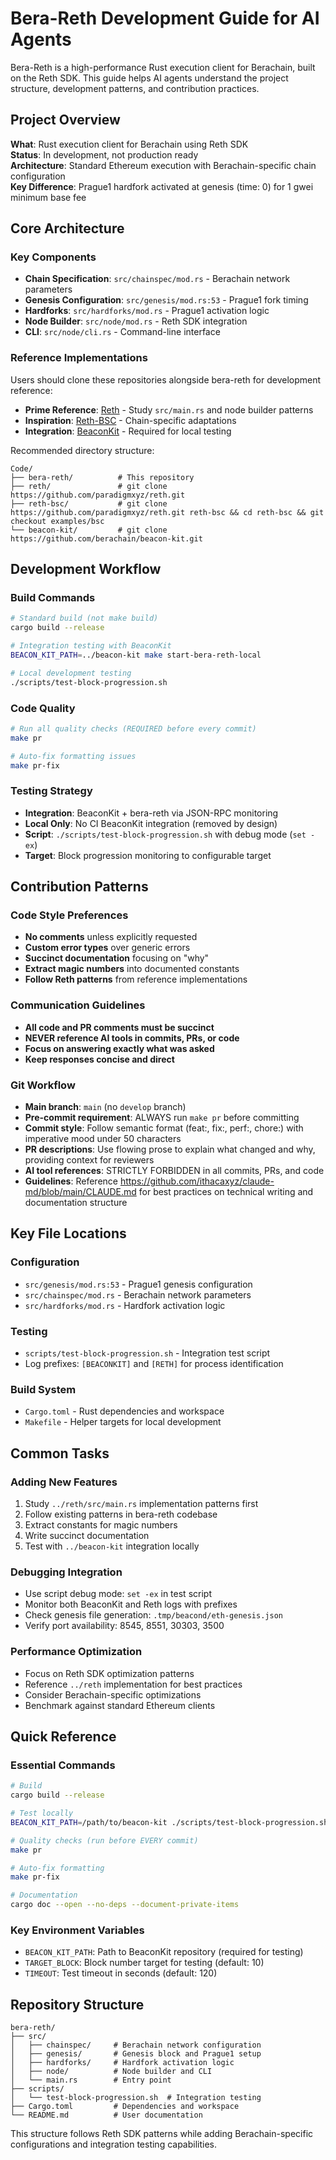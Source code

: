 # Bera-Reth Development Guide for AI Agents

Bera-Reth is a high-performance Rust execution client for Berachain, built on the Reth SDK. This guide helps AI agents understand the project structure, development patterns, and contribution practices.

## Project Overview

**What**: Rust execution client for Berachain using Reth SDK  
**Status**: In development, not production ready  
**Architecture**: Standard Ethereum execution with Berachain-specific chain configuration  
**Key Difference**: Prague1 hardfork activated at genesis (time: 0) for 1 gwei minimum base fee

## Core Architecture

### Key Components
- **Chain Specification**: `src/chainspec/mod.rs` - Berachain network parameters
- **Genesis Configuration**: `src/genesis/mod.rs:53` - Prague1 fork timing
- **Hardforks**: `src/hardforks/mod.rs` - Prague1 activation logic
- **Node Builder**: `src/node/mod.rs` - Reth SDK integration
- **CLI**: `src/node/cli.rs` - Command-line interface

### Reference Implementations
Users should clone these repositories alongside bera-reth for development reference:

- **Prime Reference**: [Reth](https://github.com/paradigmxyz/reth) - Study `src/main.rs` and node builder patterns
- **Inspiration**: [Reth-BSC](https://github.com/paradigmxyz/reth/tree/main/examples/bsc) - Chain-specific adaptations  
- **Integration**: [BeaconKit](https://github.com/berachain/beacon-kit) - Required for local testing

Recommended directory structure:
```
Code/
├── bera-reth/          # This repository
├── reth/               # git clone https://github.com/paradigmxyz/reth.git
├── reth-bsc/           # git clone https://github.com/paradigmxyz/reth.git reth-bsc && cd reth-bsc && git checkout examples/bsc
└── beacon-kit/         # git clone https://github.com/berachain/beacon-kit.git
```

## Development Workflow

### Build Commands
```bash
# Standard build (not make build)
cargo build --release

# Integration testing with BeaconKit
BEACON_KIT_PATH=../beacon-kit make start-bera-reth-local

# Local development testing
./scripts/test-block-progression.sh
```

### Code Quality
```bash
# Run all quality checks (REQUIRED before every commit)
make pr

# Auto-fix formatting issues
make pr-fix
```

### Testing Strategy
- **Integration**: BeaconKit + bera-reth via JSON-RPC monitoring
- **Local Only**: No CI BeaconKit integration (removed by design)
- **Script**: `./scripts/test-block-progression.sh` with debug mode (`set -ex`)
- **Target**: Block progression monitoring to configurable target

## Contribution Patterns

### Code Style Preferences
- **No comments** unless explicitly requested
- **Custom error types** over generic errors
- **Succinct documentation** focusing on "why"
- **Extract magic numbers** into documented constants
- **Follow Reth patterns** from reference implementations

### Communication Guidelines
- **All code and PR comments must be succinct**
- **NEVER reference AI tools in commits, PRs, or code**
- **Focus on answering exactly what was asked**
- **Keep responses concise and direct**

### Git Workflow
- **Main branch**: `main` (no `develop` branch)
- **Pre-commit requirement**: ALWAYS run `make pr` before committing
- **Commit style**: Follow semantic format (feat:, fix:, perf:, chore:) with imperative mood under 50 characters
- **PR descriptions**: Use flowing prose to explain what changed and why, providing context for reviewers
- **AI tool references**: STRICTLY FORBIDDEN in all commits, PRs, and code
- **Guidelines**: Reference https://github.com/ithacaxyz/claude-md/blob/main/CLAUDE.md for best practices on technical writing and documentation structure

## Key File Locations

### Configuration
- `src/genesis/mod.rs:53` - Prague1 genesis configuration
- `src/chainspec/mod.rs` - Berachain network parameters
- `src/hardforks/mod.rs` - Hardfork activation logic

### Testing
- `scripts/test-block-progression.sh` - Integration test script
- Log prefixes: `[BEACONKIT]` and `[RETH]` for process identification

### Build System
- `Cargo.toml` - Rust dependencies and workspace
- `Makefile` - Helper targets for local development

## Common Tasks

### Adding New Features
1. Study `../reth/src/main.rs` implementation patterns first
2. Follow existing patterns in bera-reth codebase
3. Extract constants for magic numbers
4. Write succinct documentation
5. Test with `../beacon-kit` integration locally

### Debugging Integration
- Use script debug mode: `set -ex` in test script
- Monitor both BeaconKit and Reth logs with prefixes
- Check genesis file generation: `.tmp/beacond/eth-genesis.json`
- Verify port availability: 8545, 8551, 30303, 3500

### Performance Optimization
- Focus on Reth SDK optimization patterns
- Reference `../reth` implementation for best practices
- Consider Berachain-specific optimizations
- Benchmark against standard Ethereum clients

## Quick Reference

### Essential Commands
```bash
# Build
cargo build --release

# Test locally
BEACON_KIT_PATH=/path/to/beacon-kit ./scripts/test-block-progression.sh

# Quality checks (run before EVERY commit)
make pr

# Auto-fix formatting
make pr-fix

# Documentation
cargo doc --open --no-deps --document-private-items
```

### Key Environment Variables
- `BEACON_KIT_PATH`: Path to BeaconKit repository (required for testing)
- `TARGET_BLOCK`: Block number target for testing (default: 10)
- `TIMEOUT`: Test timeout in seconds (default: 120)

## Repository Structure

```
bera-reth/
├── src/
│   ├── chainspec/     # Berachain network configuration
│   ├── genesis/       # Genesis block and Prague1 setup
│   ├── hardforks/     # Hardfork activation logic
│   ├── node/          # Node builder and CLI
│   └── main.rs        # Entry point
├── scripts/
│   └── test-block-progression.sh  # Integration testing
├── Cargo.toml         # Dependencies and workspace
└── README.md          # User documentation
```

This structure follows Reth SDK patterns while adding Berachain-specific configurations and integration testing capabilities.